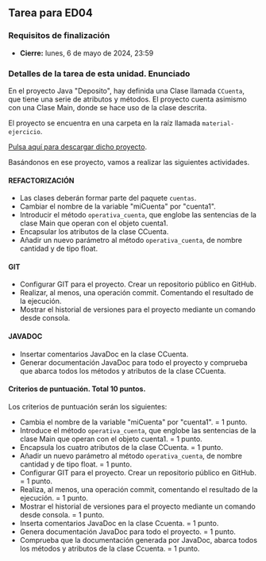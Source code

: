 ## Tarea para ED04

### Requisitos de finalización
- **Cierre:** lunes, 6 de mayo de 2024, 23:59

### Detalles de la tarea de esta unidad. Enunciado

En el proyecto Java "Deposito", hay definida una Clase llamada `CCuenta`, que tiene una serie de atributos y métodos. El proyecto cuenta asimismo con una Clase Main, donde se hace uso de la clase descrita.

El proyecto se encuentra en una carpeta en la raíz llamada `material-ejercicio`.

[Pulsa aquí para descargar dicho proyecto](./material-ejercicio/Deposito.rar).

Basándonos en ese proyecto, vamos a realizar las siguientes actividades.

#### REFACTORIZACIÓN

- Las clases deberán formar parte del paquete `cuentas`.
- Cambiar el nombre de la variable "miCuenta" por "cuenta1".
- Introducir el método `operativa_cuenta`, que englobe las sentencias de la clase Main que operan con el objeto cuenta1.
- Encapsular los atributos de la clase CCuenta.
- Añadir un nuevo parámetro al método `operativa_cuenta`, de nombre cantidad y de tipo float.

#### GIT

- Configurar GIT para el proyecto. Crear un repositorio público en GitHub.
- Realizar, al menos, una operación commit. Comentando el resultado de la ejecución.
- Mostrar el historial de versiones para el proyecto mediante un comando desde consola.

#### JAVADOC

- Insertar comentarios JavaDoc en la clase CCuenta.
- Generar documentación JavaDoc para todo el proyecto y comprueba que abarca todos los métodos y atributos de la clase CCuenta.

#### Criterios de puntuación. Total 10 puntos.

Los criterios de puntuación serán los siguientes:

- Cambia el nombre de la variable "miCuenta" por "cuenta1". = 1 punto.
- Introduce el método `operativa_cuenta`, que englobe las sentencias de la clase Main que operan con el objeto cuenta1. = 1 punto.
- Encapsula los cuatro atributos de la clase CCuenta. = 1 punto.
- Añadir un nuevo parámetro al método `operativa_cuenta`, de nombre cantidad y de tipo float. = 1 punto.
- Configurar GIT para el proyecto. Crear un repositorio público en GitHub. = 1 punto.
- Realiza, al menos, una operación commit, comentando el resultado de la ejecución. = 1 punto.
- Mostrar el historial de versiones para el proyecto mediante un comando desde consola. = 1 punto.
- Inserta comentarios JavaDoc en la clase Ccuenta. = 1 punto.
- Genera documentación JavaDoc para todo el proyecto. = 1 punto.
- Comprueba que la documentación generada por JavaDoc, abarca todos los métodos y atributos de la clase Ccuenta. = 1 punto.
